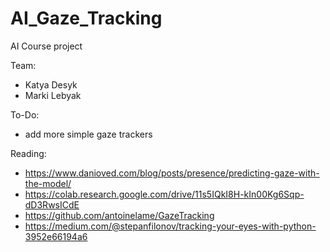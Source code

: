 # AI_Gaze_Tracking
 AI Course project

Team:
- Katya Desyk
- Marki Lebyak

To-Do:
- add more simple gaze trackers

Reading:
- https://www.danioved.com/blog/posts/presence/predicting-gaze-with-the-model/
- https://colab.research.google.com/drive/11s5IQkI8H-kIn00Kg6Sqp-dD3RwsICdE
- https://github.com/antoinelame/GazeTracking
- https://medium.com/@stepanfilonov/tracking-your-eyes-with-python-3952e66194a6
